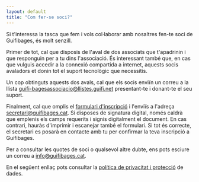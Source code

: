 ```yaml
---
layout: default
title: "Com fer-se soci?"
---
```


Si t'interessa la tasca que fem i vols col·laborar amb nosaltres fen-te soci de Guifibages, és molt senzill.

Primer de tot, cal que disposis de l'aval de dos associats que t'apadrinin i que responguin per a tu dins l'associació. És interessant també que, en cas que vulguis accedir a la connexió compartida a internet, aquests socis avaladors et donin tot el suport tecnològic que necessitis.

Un cop obtinguts aquests dos avals, cal que els socis enviïn un correu a la llista [guifi-bagesassociacio@llistes.guifi.net](mailto:guifi-baegsassociacio@llistes.guifi.net) presentant-te i donant-te el seu suport.

Finalment, cal que omplis el [formulari d'inscripció](/files/associacio/FormulariAltaSoci.pdf) i l'enviïs a l'adreça [secretari@guifibages.cat](mailto:secretari@guifibages.cat). Si disposes de signatura digital, només caldrà que emplenis els camps requerits i signis digitalment el document. En cas contrari, hauràs d'imprimir i escanejar també el formulari. Si tot és correcte, el secretari es posarà en contacte amb tu per confirmar la teva inscripció a Guifibages.

Per a consultar les quotes de soci o qualsevol altre dubte, ens pots esciure un correu a [info@guifibages.cat](mailto:info@guifibages.cat).

En el següent enllaç pots consultar la [política de privacitat i protecció](/privacitat/) de dades.
